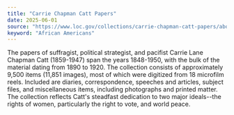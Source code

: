```yaml
---
title: "Carrie Chapman Catt Papers"
date: 2025-06-01
source: "https://www.loc.gov/collections/carrie-chapman-catt-papers/about-this-collection/"
keyword: "African Americans"
---
```


The papers of suffragist, political strategist, and pacifist Carrie Lane Chapman Catt (1859-1947) span the years 1848-1950, with the bulk of the material dating from 1890 to 1920. The collection consists of approximately 9,500 items (11,851 images), most of which were digitized from 18 microfilm reels. Included are diaries, correspondence, speeches and articles, subject files, and miscellaneous items, including photographs and printed matter. The collection reflects Catt's steadfast dedication to two major ideals--the rights of women, particularly the right to vote, and world peace.


